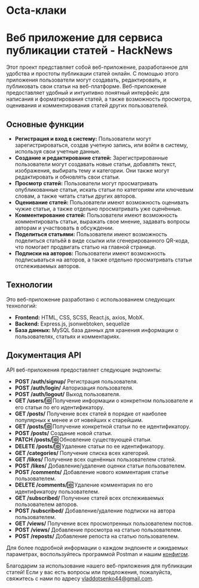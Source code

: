 # Octa-клаки
# Веб приложение для сервиса публикации статей - HackNews

Этот проект представляет собой веб-приложение, разработанное для удобства и простоты публикации статей онлайн. С помощью этого приложения пользователи могут создавать, редактировать, и публиковать свои статьи на веб-платформе. Веб-приложение предоставляет удобный и интуитивно понятный интерфейс для написания и форматирования статей, а также возможность просмотра, оценивания и комментирования статей других пользователей.

## Основные функции

- **Регистрация и вход в систему:** Пользователи могут зарегистрироваться, создав учетную запись, или войти в систему, используя свои учетные данные.
- **Создание и редактирование статей:** Зарегистрированные пользователи могут создавать новые статьи, добавлять текст, изображения, выбирать тему и категории. Они также могут редактировать и обновлять свои статьи.
- **Просмотр статей:** Пользователи могут просматривать опубликованные статьи, искать статьи по категориям или ключевым словам, а также читать статьи других авторов.
- **Оценивание статей:** Пользователи имеют возможность оценивать чужие статьи, а также отдельно просматривать уже оценённые.
- **Комментирование статей:** Пользователи имеют возможность комментировать статьи, выражать свое мнение, задавать вопросы авторам и участвовать в обсуждении.
- **Поделиться статьями:** Пользователи имеют возможность поделиться статьёй в виде ссылки или сгенерированного QR-кода, что помогает продвигать статью на главной странице. 
- **Подписки на авторов:** Пользователи имеют возможность подписываться на авторов, а также отдельно просматривать статьи отслеживаемых авторов.

## Технологии

Это веб-приложение разработано с использованием следующих технологий:

- **Frontend:** HTML, CSS, SCSS, React.js, axios, MobX.
- **Backend:** Express.js, jsonwebtoken, sequelize
- **База данных:** MySQL база данных для хранения информации о пользователях, статьях и комментариях.

## Документация API

API веб-приложения предоставляет следующие эндпоинты:

- **POST /auth/signup/** Регистрация пользователя.
- **POST /auth/login/** Авторизация пользователя.
- **POST /auth/logout/** Выход пользователя.
- **GET /users/:id:** Получение информации о конкретном пользователе и его статьи по его идентификатору.
- **GET /posts/** Получение всех статей в порядке от наиболее популярных к менее и от новейших к старейшим.
- **GET /posts/:id:** Получение конкретной статьи по ее идентификатору.
- **POST /posts/** Создание новой статьи.
- **PATCH /posts/:id:** Обновление существующей статьи.
- **DELETE /posts/:id:** Удаление статьи по ее идентификатору.
- **GET /categories/** Получение списка всех категорий.
- **GET /likes/** Получение всех оценённых пользователем статей.
- **POST /likes/** Добавление/удаление оценки статьи пользователем.
- **POST /comments/** Добавление нового комментария статье пользователем.
- **DELETE /comments/:id:** Удаление комментария по его идентификатору пользователем.
- **GET /subscribed/** Получение статей всех отслеживаемых пользователем авторов.
- **POST /subscribed/** Добавление/удаление подписки на автора пользователем.
- **GET /views/** Получение всех просмотренных пользователем постов.
- **POST /views/** Добавление просмотра на статью пользователем.
- **POST /reposts/** Добавление репоста на статью пользователем.


Для более подробной информации о каждом эндпоинте и ожидаемых параметрах, воспользуйтесь программой Postman и нашим [конфигом](Octa-клаки_server.postman_collection.json).

Благодарим за использование нашего веб-приложения для публикации статей! Если у вас есть вопросы или предложения, пожалуйста, свяжитесь с нами по адресу vladdotsenko44@gmail.com.
